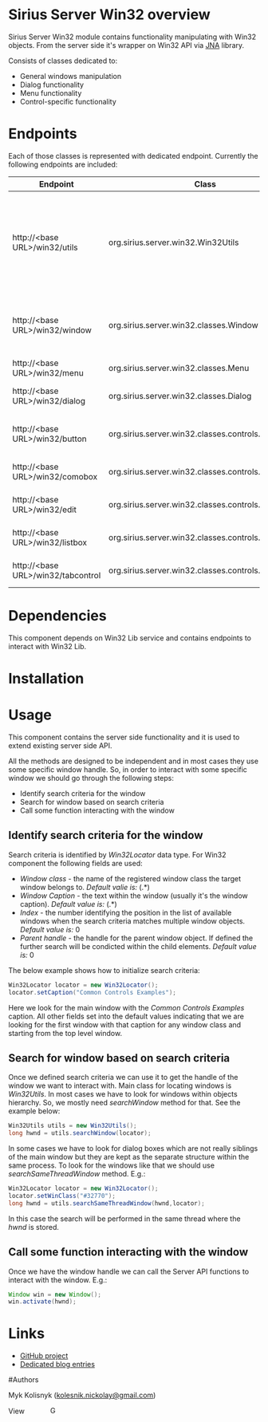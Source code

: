 # Sirius Server Win32 overview 

Sirius Server Win32 module contains functionality manipulating with Win32 objects. From the server side it's wrapper on Win32 API via [JNA](http://java.jna.net) library.

Consists of classes dedicated to:
* General windows manipulation
* Dialog functionality
* Menu functionality
* Control-specific functionality

# Endpoints

Each of those classes is represented with dedicated endpoint. Currently the following endpoints are included:

| Endpoint                           | Class                                               | Description |
| ---------------------------------- | --------------------------------------------------- | ----------- |
| http://\<base URL\>/win32/utils      | org.sirius.server.win32.Win32Utils                  | Win32 utility functionality usually wrapper on some callback functions which can not be used via service communication |
| http://\<base URL\>/win32/window     | org.sirius.server.win32.classes.Window              | General operations applicable to mupliple window classes |
| http://\<base URL\>/win32/menu       | org.sirius.server.win32.classes.Menu                | Menu-specific operations |
| http://\<base URL\>/win32/dialog     | org.sirius.server.win32.classes.Dialog              | Dialog-specific operations |
| http://\<base URL\>/win32/button     | org.sirius.server.win32.classes.controls.Button     | Operations specific to the **button** window class |
| http://\<base URL\>/win32/comobox    | org.sirius.server.win32.classes.controls.ComboBox   | Combo box specific operations |
| http://\<base URL\>/win32/edit       | org.sirius.server.win32.classes.controls.Edit       | Text field specific operations |
| http://\<base URL\>/win32/listbox    | org.sirius.server.win32.classes.controls.ListBox    | List box specific operations |
| http://\<base URL\>/win32/tabcontrol | org.sirius.server.win32.classes.controls.TabControl | Tab control specific operations |

# Dependencies

This component depends on Win32 Lib service and contains endpoints to interact with Win32 Lib.

# Installation

# Usage

This component contains the server side functionality and it is used to extend existing server side API.

All the methods are designed to be independent and in most cases they use some specific window handle. So, in order to interact with some specific window we should go through the following steps:
* Identify search criteria for the window
* Search for window based on search criteria
* Call some function interacting with the window

## Identify search criteria for the window

Search criteria is identified by *Win32Locator* data type. For Win32 component the following fields are used:
* *Window class* - the name of the registered window class the target window belongs to. *Default valie is:* (.*)
* *Window Caption* - the text within the window (usually it's the window caption). *Default value is:* (.*)
* *Index* - the number identifying the position in the list of available windows when the search criteria matches multiple window objects. *Default value is:* 0
* *Parent handle* - the handle for the parent window object. If defined the further search will be condicted within the child elements. *Default value is:* 0

The below example shows how to initialize search criteria:

```java
Win32Locator locator = new Win32Locator();
locator.setCaption("Common Controls Examples");
```
Here we look for the main window with the *Common Controls Examples* caption. All other fields set into the default values indicating that we are looking for the first window with that caption for any window class and starting from the top level window.

## Search for window based on search criteria

Once we defined search criteria we can use it to get the handle of the window we want to interact with. Main class for locating windows is *Win32Utils*. In most cases we have to look for windows within objects hierarchy. So, we mostly need *searchWindow* method for that. See the example below:
```java
Win32Utils utils = new Win32Utils();
long hwnd = utils.searchWindow(locator);
```

In some cases we have to look for dialog boxes which are not really siblings of the main window but they are kept as the separate structure within the same process. To look for the windows like that we should use *searchSameThreadWindow* method. E.g.:
```java
Win32Locator locator = new Win32Locator();
locator.setWinClass("#32770");
long hwnd = utils.searchSameThreadWindow(hwnd,locator);
```
In this case the search will be performed in the same thread where the *hwnd* is stored.

## Call some function interacting with the window

Once we have the window handle we can call the Server API functions to interact with the window. E.g.:
```java
Window win = new Window();
win.activate(hwnd);
```

# Links  

* [GitHub project](https://github.com/mkolisnyk/Sirius)
* [Dedicated blog entries](http://mkolisnyk.blogspot.com/search/label/Sirius)

#Authors

Myk Kolisnyk (kolesnik.nickolay@gmail.com) 

<a href="http://ua.linkedin.com/pub/mykola-kolisnyk/14/533/903"><img src="http://www.linkedin.com/img/webpromo/btn_profile_bluetxt_80x15.png" width="80" height="15" border="0" alt="View Mykola Kolisnyk's profile on LinkedIn"></a>
<a href="http://plus.google.com/108480514086204589709?prsrc=3" rel="publisher" style="text-decoration:none;">
<img src="http://ssl.gstatic.com/images/icons/gplus-16.png" alt="Google+" style="border:0;width:16px;height:16px;"/></a>
